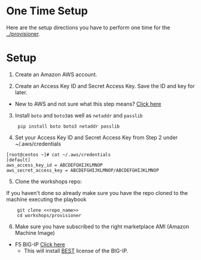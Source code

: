 # One Time Setup

Here are the setup directions you have to perform one time for the [../provisioner](provisioner).

# Setup

1. Create an Amazon AWS account.

2. Create an Access Key ID and Secret Access Key.  Save the ID and key for later.

  - New to AWS and not sure what this step means?  [Click here](aws-directions/AWSHELP.md)

3. Install `boto` and `boto3`as well as `netaddr` and `passlib`

        pip install boto boto3 netaddr passlib

4. Set your Access Key ID and Secret Access Key from Step 2 under ~/.aws/credentials

```
[root@centos ~]# cat ~/.aws/credentials
[default]
aws_access_key_id = ABCDEFGHIJKLMNOP
aws_secret_access_key = ABCDEFGHIJKLMNOP/ABCDEFGHIJKLMNOP
```

5. Clone the workshops repo:

If you haven't done so already make sure you have the repo cloned to the machine executing the playbook

        git clone <<repo_name>>
        cd workshops/provisioner

6. Make sure you have subscribed to the right marketplace AMI (Amazon Machine Image)

  - F5 BIG-IP [Click here](https://aws.amazon.com/marketplace/pp/B079C4WR32)
    - This will install [BEST](https://www.f5.com/pdf/licensing/good-better-best-licensing-overview.pdf) license of the BIG-IP. 
```
